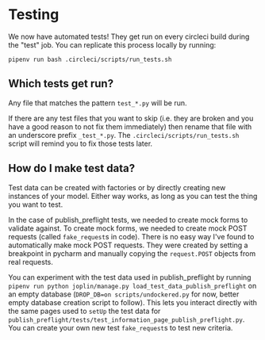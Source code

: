 # Testing

We now have automated tests! They get run on every circleci build during the "test" job. You can replicate this process locally by running:

`pipenv run bash .circleci/scripts/run_tests.sh`

## Which tests get run?

Any file that matches the pattern `test_*.py` will be run.

If there are any test files that you want to skip (i.e. they are broken and you have a good reason to not fix them immediately) then rename that file with an underscore prefix `_test_*.py`. The `.circleci/scripts/run_tests.sh` script will remind you to fix those tests later.

## How do I make test data?

Test data can be created with factories or by directly creating new instances of your model. Either way works, as long as you can test the thing you want to test.

In the case of publish_preflight tests, we needed to create mock forms to validate against. To create mock forms, we needed to create mock POST requests (called `fake_request`s in code). There is no easy way I've found to automatically make mock POST requests. They were created by setting a breakpoint in pycharm and manually copying the `request.POST` objects from real requests.

You can experiment with the test data used in publish_preflight by running `pipenv run python joplin/manage.py load_test_data_publish_preflight` on an empty database (`DROP_DB=on scripts/undockered.py` for now, better empty database creation script to follow). This lets you interact directly with the same pages used to `setUp` the test data for `publish_preflight/tests/test_information_page_publish_preflight.py`. You can create your own new test `fake_request`s to test new criteria.
